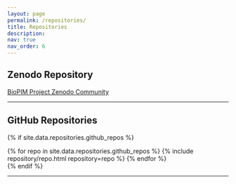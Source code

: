 ```yaml
---
layout: page
permalink: /repositories/
title: Repositories
description: 
nav: true
nav_order: 6
---
```



## Zenodo Repository

<div class="repositories d-flex flex-wrap flex-md-row flex-column justify-content-between align-items-center">
	<a href="https://zenodo.org/communities/biopim/">BioPIM Project Zenodo Community</a>
</div>

---

## GitHub Repositories

{% if site.data.repositories.github_repos %}
<div class="repositories d-flex flex-wrap flex-md-row flex-column justify-content-between align-items-center">
  {% for repo in site.data.repositories.github_repos %}
    {% include repository/repo.html repository=repo %}
  {% endfor %}
</div>
{% endif %}

---

<!--
## GitHub users

{% if site.data.repositories.github_users %}
<div class="repositories d-flex flex-wrap flex-md-row flex-column justify-content-between align-items-center">
  {% for user in site.data.repositories.github_users %}
    {% include repository/repo_user.html username=user %}
  {% endfor %}
</div>
{% endif %} -->

